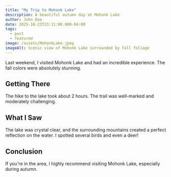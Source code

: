 ```yaml
---
title: "My Trip to Mohonk Lake"
description: A beautiful autumn day at Mohonk Lake
author: John Doe
date: 2025-10-23T23:11:00.000-04:00
tags:
  - post
  - featured
image: /assets/MohonkLake.jpeg
imageAlt: Scenic view of Mohonk Lake surrounded by fall foliage
---
```


Last weekend, I visited Mohonk Lake and had an incredible experience. The fall colors were absolutely stunning.

## Getting There

The hike to the lake took about 2 hours. The trail was well-marked and moderately challenging.

## What I Saw

The lake was crystal clear, and the surrounding mountains created a perfect reflection on the water. I spotted several birds and even a deer!

## Conclusion

If you're in the area, I highly recommend visiting Mohonk Lake, especially during autumn.